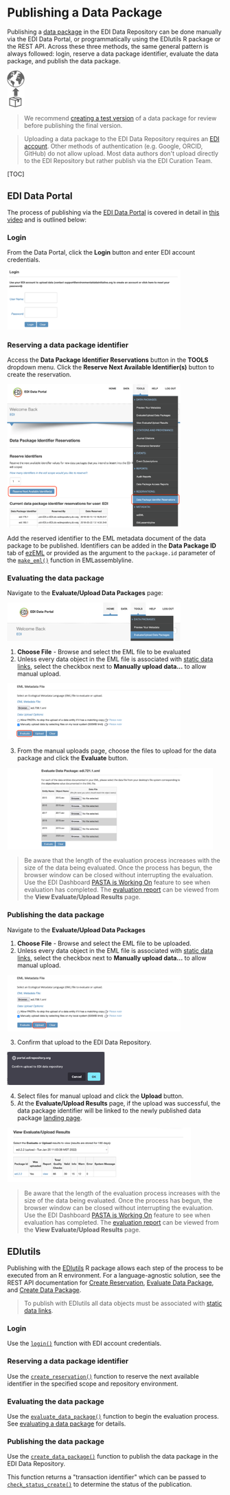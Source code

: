 # Publishing a Data Package

Publishing a [data package](the-data-package.md) in the EDI Data Repository can be done manually via the EDI Data Portal, or programmatically using the EDIutils R package or the REST API. Across these three methods, the same general pattern is always followed: login, reserve a data package identifier, evaluate the data package, and publish the data package.

<img src="/static/images/publish.png" width="8%">

>We recommend [creating a test version](repository-environments.md) of a data package for review before publishing the final version.

>Uploading a data package to the EDI Data Repository requires an [EDI account](information-manager-quickstart.md#sign-up-for-an-edi-account). Other methods of authentication (e.g. Google, ORCID, GitHub) do not allow upload. Most data authors don't upload directly to the EDI Repository but rather publish via the EDI Curation Team.

[TOC]

## EDI Data Portal

The process of publishing via the [EDI Data Portal](https://portal.edirepository.org/nis/home.jsp) is covered in detail in [this video](https://www.youtube.com/watch?v=F_twNhGb42k) and is outlined below:

### Login

From the Data Portal, click the **Login** button and enter EDI account credentials.

<img src="/static/images/login-portal.png" width="80%">

### Reserving a data package identifier

Access the **Data Package Identifier Reservations** button in the **TOOLS** dropdown menu. Click the **Reserve Next Available Identifier(s)** button to create the reservation.

<img src="/static/images/reserve-package-id-portal.png" width="80%">

Add the reserved identifier to the EML metadata document of the data package to be published. Identifiers can be added in the **Data Package ID** tab of [ezEML](https://ezeml.edirepository.org/eml/) or provided as the argument to the `package.id` parameter of the [`make_eml()`](https://ediorg.github.io/EMLassemblyline/reference/make_eml.html) function in EMLassemblyline.


### Evaluating the data package

Navigate to the **Evaluate/Upload Data Packages** page: 

<img src="/static/images/eval-upload-dropdown-portal.png" width="80%">

1. **Choose File** - Browse and select the EML file to be evaluated
2. Unless every data object in the EML file is associated with [static data links](uploading-with-static-data-links.md), select the checkbox next to **Manually upload data…** to allow manual upload.

<img src="/static/images/evaluate-manual-upload.png" width="80%">

3. From the manual uploads page, choose the files to upload for the data package and click the **Evaluate** button.

<img src="/static/images/evaluate-manual-upload-page.png" width="95%">

>Be aware that the length of the evaluation process increases with the size of the data being evaluated. Once the process has begun, the browser window can be closed without interrupting the evaluation. Use the EDI Dashboard [PASTA is Working On](https://dashboard.edirepository.org/dashboard/pasta/render_working_on) feature to see when evaluation has completed. The [evaluation report](evaluating-a-data-package.md#interpreting-the-evaluation-report) can be viewed from the **View Evaluate/Upload Results** page.

### Publishing the data package

Navigate to the **Evaluate/Upload Data Packages** 

1. **Choose File** - Browse and select the EML file to be uploaded.
2. Unless every data object in the EML file is associated with [static data links](uploading-with-static-data-links.md), select the checkbox next to **Manually upload data…** to allow manual upload.

<img src="/static/images/upload-manual-upload.png" width="80%">

3. Confirm that upload to the EDI Data Repository.

<img src="/static/images/confirm-upload.png" width="45%">

4. Select files for manual upload and click the **Upload** button.
5. At the **Evaluate/Upload Results** page, if the upload was successful, the data package identifier will be linked to the newly published data package [landing page](data-package-pages.md).

<img src="/static/images/successful-upload.png" width="85%">

>Be aware that the length of the evaluation process increases with the size of the data being evaluated. Once the process has begun, the browser window can be closed without interrupting the evaluation. Use the EDI Dashboard [PASTA is Working On](https://dashboard.edirepository.org/dashboard/pasta/render_working_on) feature to see when evaluation has completed. The [evaluation report](evaluating-a-data-package.md#interpreting-the-evaluation-report) can be viewed from the **View Evaluate/Upload Results** page.

## EDIutils

Publishing with the [EDIutils](https://ediorg.github.io/EDIutils/index.html) R package allows each step of the process to be executed from an R environment. For a language-agnostic solution, see the REST API documentation for [Create Reservation](https://pastaplus-core.readthedocs.io/en/latest/doc_tree/pasta_api/data_package_manager_api.html#create-reservation), [Evaluate Data Package](https://pastaplus-core.readthedocs.io/en/latest/doc_tree/pasta_api/data_package_manager_api.html#evaluate-data-package), and [Create Data Package](https://pastaplus-core.readthedocs.io/en/latest/doc_tree/pasta_api/data_package_manager_api.html#create-data-package).

>To publish with EDIutils all data objects must be associated with [static data links](uploading-with-static-data-links.md).

### Login

Use the [`login()`](https://ediorg.github.io/EDIutils/reference/login.html) function with EDI account credentials.


### Reserving a data package identifier

Use the [`create_reservation()`](https://ediorg.github.io/EDIutils/reference/create_reservation.html) function to reserve the next available identifier in the specified scope and repository environment.


### Evaluating the data package

Use the [`evaluate_data_package()`](https://ediorg.github.io/EDIutils/reference/evaluate_data_package.html) function to begin the evaluation process. See [evaluating a data package](evaluating-a-data-package.md#evaluating-the-data-package) for details.


### Publishing the data package

Use the [`create_data_package()`](https://ediorg.github.io/EDIutils/reference/create_data_package.html) function to publish the data package in the EDI Data Repository.

This function returns a "transaction identifier" which can be passed to [`check_status_create()`](https://ediorg.github.io/EDIutils/reference/check_status_create.html) to determine the status of the publication.
